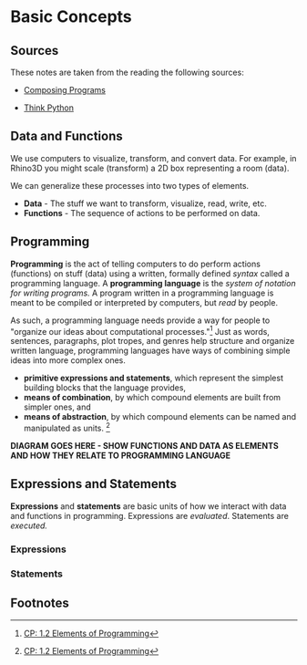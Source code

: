 # Basic Concepts

## Sources

These notes are taken from the reading the following sources:

* [Composing Programs](https://www.composingprograms.com/about.html)

* [Think Python](https://allendowney.github.io/ThinkPython/)

## Data and Functions
We use computers to visualize, transform, and convert data. For example, in Rhino3D you might scale (transform) a 2D box representing a room (data).

We can generalize these processes into two types of elements. 
* **Data** - The stuff we want to transform, visualize, read, write, etc.
* **Functions** - The sequence of actions to be performed on data.

## Programming

**Programming** is the act of telling computers to do perform actions (functions) on stuff (data) using a written, formally defined *syntax* called a programming language. A **programming language** is the *system of notation for writing programs.* A program written in a programming language is meant to be compiled or interpreted by computers, but *read* by people.

As such, a programming language needs provide a way for people to "organize our ideas about computational processes."[^1] Just as words, sentences, paragraphs, plot tropes, and genres help structure and organize written language, programming languages have ways of combining simple ideas into more complex ones.

* **primitive expressions and statements**, which represent the simplest building blocks that the language provides,
* **means of combination**, by which compound elements are built from simpler ones, and
* **means of abstraction**, by which compound elements can be named and manipulated as units. [^1]

**DIAGRAM GOES HERE - SHOW FUNCTIONS AND DATA AS ELEMENTS AND HOW THEY RELATE TO PROGRAMMING LANGUAGE**

## Expressions and Statements

**Expressions** and **statements** are basic units of how we interact with data and functions in programming. Expressions are *evaluated*. Statements are *executed.*

### Expressions



### Statements



## Footnotes

[^1]:[CP: 1.2   Elements of Programming](https://www.composingprograms.com/pages/12-elements-of-programming.html)
